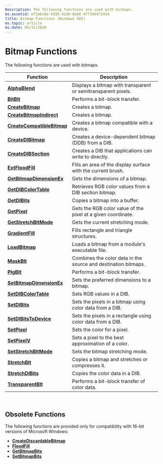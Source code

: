 ```yaml
---
Description: The following functions are used with bitmaps.
ms.assetid: ef3abc8a-5d95-41d0-8eb6-47719d472414
title: Bitmap Functions (Windows GDI)
ms.topic: article
ms.date: 05/31/2018
---
```


# Bitmap Functions

The following functions are used with bitmaps.



| Function                                                 | Description                                                    |
|----------------------------------------------------------|----------------------------------------------------------------|
| [**AlphaBlend**](/windows/desktop/api/WinGdi/nf-wingdi-alphablend)                         | Displays a bitmap with transparent or semitransparent pixels.  |
| [**BitBlt**](/windows/desktop/api/Wingdi/nf-wingdi-bitblt)                                 | Performs a bit-block transfer.                                 |
| [**CreateBitmap**](/windows/desktop/api/Wingdi/nf-wingdi-createbitmap)                     | Creates a bitmap.                                              |
| [**CreateBitmapIndirect**](/windows/desktop/api/Wingdi/nf-wingdi-createbitmapindirect)     | Creates a bitmap.                                              |
| [**CreateCompatibleBitmap**](/windows/desktop/api/Wingdi/nf-wingdi-createcompatiblebitmap) | Creates a bitmap compatible with a device.                     |
| [**CreateDIBitmap**](/windows/desktop/api/Wingdi/nf-wingdi-createdibitmap)                 | Creates a device-dependent bitmap (DDB) from a DIB.            |
| [**CreateDIBSection**](/windows/desktop/api/Wingdi/nf-wingdi-createdibsection)             | Creates a DIB that applications can write to directly.         |
| [**ExtFloodFill**](/windows/desktop/api/Wingdi/nf-wingdi-extfloodfill)                     | Fills an area of the display surface with the current brush.   |
| [**GetBitmapDimensionEx**](/windows/desktop/api/Wingdi/nf-wingdi-getbitmapdimensionex)     | Gets the dimensions of a bitmap.                               |
| [**GetDIBColorTable**](/windows/desktop/api/Wingdi/nf-wingdi-getdibcolortable)             | Retrieves RGB color values from a DIB section bitmap.          |
| [**GetDIBits**](/windows/desktop/api/Wingdi/nf-wingdi-getdibits)                           | Copies a bitmap into a buffer.                                 |
| [**GetPixel**](/windows/desktop/api/Wingdi/nf-wingdi-getpixel)                             | Gets the RGB color value of the pixel at a given coordinate.   |
| [**GetStretchBltMode**](/windows/desktop/api/Wingdi/nf-wingdi-getstretchbltmode)           | Gets the current stretching mode.                              |
| [**GradientFill**](/windows/desktop/api/WinGdi/nf-wingdi-gradientfill)                     | Fills rectangle and triangle structures.                       |
| [**LoadBitmap**](/windows/desktop/api/Winuser/nf-winuser-loadbitmapa)                         | Loads a bitmap from a module's executable file.                |
| [**MaskBlt**](/windows/desktop/api/Wingdi/nf-wingdi-maskblt)                               | Combines the color data in the source and destination bitmaps. |
| [**PlgBlt**](/windows/desktop/api/Wingdi/nf-wingdi-plgblt)                                 | Performs a bit-block transfer.                                 |
| [**SetBitmapDimensionEx**](/windows/desktop/api/Wingdi/nf-wingdi-setbitmapdimensionex)     | Sets the preferred dimensions to a bitmap.                     |
| [**SetDIBColorTable**](/windows/desktop/api/Wingdi/nf-wingdi-setdibcolortable)             | Sets RGB values in a DIB.                                      |
| [**SetDIBits**](/windows/desktop/api/Wingdi/nf-wingdi-setdibits)                           | Sets the pixels in a bitmap using color data from a DIB.       |
| [**SetDIBitsToDevice**](/windows/desktop/api/Wingdi/nf-wingdi-setdibitstodevice)           | Sets the pixels in a rectangle using color data from a DIB.    |
| [**SetPixel**](/windows/desktop/api/Wingdi/nf-wingdi-setpixel)                             | Sets the color for a pixel.                                    |
| [**SetPixelV**](/windows/desktop/api/Wingdi/nf-wingdi-setpixelv)                           | Sets a pixel to the best approximation of a color.             |
| [**SetStretchBltMode**](/windows/desktop/api/Wingdi/nf-wingdi-setstretchbltmode)           | Sets the bitmap stretching mode.                               |
| [**StretchBlt**](/windows/desktop/api/Wingdi/nf-wingdi-stretchblt)                         | Copies a bitmap and stretches or compresses it.                |
| [**StretchDIBits**](/windows/desktop/api/Wingdi/nf-wingdi-stretchdibits)                   | Copies the color data in a DIB.                                |
| [**TransparentBlt**](/windows/desktop/api/WinGdi/nf-wingdi-transparentblt)                 | Performs a bit-block transfer of color data.                   |



 

## Obsolete Functions

The following functions are provided only for compatibility with 16-bit versions of Microsoft Windows:

-   [**CreateDiscardableBitmap**](/windows/desktop/api/Wingdi/nf-wingdi-creatediscardablebitmap)
-   [**FloodFill**](/windows/desktop/api/Wingdi/nf-wingdi-floodfill)
-   [**GetBitmapBits**](/windows/desktop/api/Wingdi/nf-wingdi-getbitmapbits)
-   [**SetBitmapBits**](/windows/desktop/api/Wingdi/nf-wingdi-setbitmapbits)

 

 



